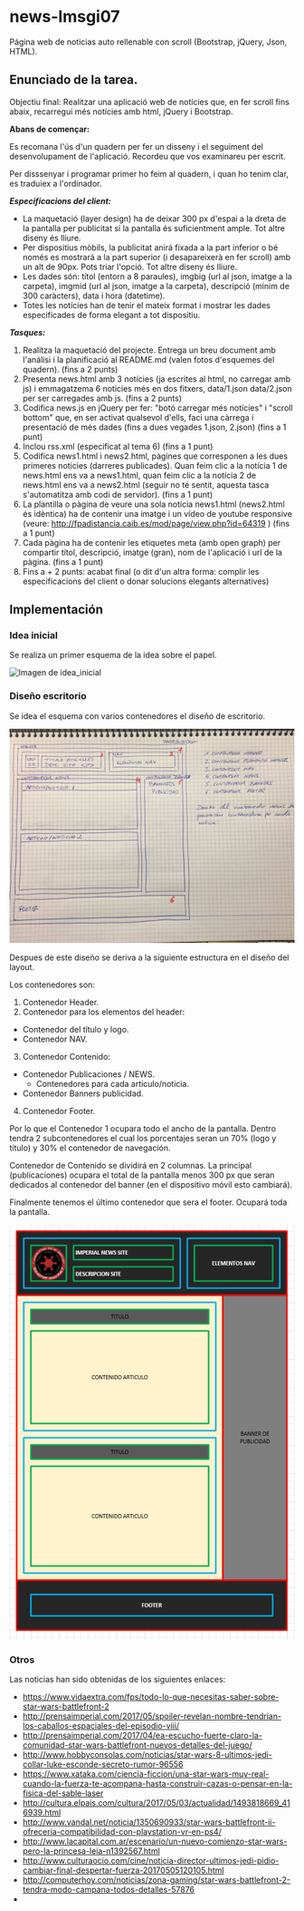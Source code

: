 # news-lmsgi07 #

Página web de noticias auto rellenable con scroll (Bootstrap, jQuery, Json, HTML).

## Enunciado de la tarea. ##

Objectiu final: Realitzar una aplicació web de notícies que, en fer scroll fins abaix, recarregui més notícies amb html, jQuery i Bootstrap.

**Abans de començar:**

Es recomana l'ús d'un quadern per fer un disseny i el seguiment del desenvolupament de l'aplicació. Recordeu que vos examinareu per escrit.

Per disssenyar i programar primer ho feim al quadern, i quan ho tenim clar, es traduiex a l'ordinador.

_**Especificacions del client:**_

  * La maquetació (layer design) ha de deixar 300 px d'espai a la dreta de la pantalla per publicitat si la pantalla és suficientment ample. Tot altre diseny és lliure.
  * Per dispositius mòbils, la publicitat anirá fixada a la part inferior o bé només es mostrará a la part superior (i desapareixerà en fer scroll) amb un alt de 90px. Pots triar l'opció. Tot altre diseny és lliure.
  * Les dades són: títol (entorn a 8 paraules), imgbig (url al json, imatge a la carpeta), imgmid (url al json, imatge a la carpeta), descripció (mínim de 300 caràcters), data i hora (datetime).
  * Totes les notícies han de tenir el mateix format i mostrar les dades especificades de forma elegant a tot dispositiu.

_**Tasques:**_

  1. Realitza la maquetació del projecte. Entrega un breu document amb l'análisi i la planificació al README.md (valen fotos d'esquemes del quadern).
(fins a 2 punts)
  2. Presenta news.html amb 3 notícies (ja escrites al html, no carregar amb js) i emmagatzema 6 noticies més en dos fitxers, data/1.json data/2.json per ser carregades amb js.
(fins a 2 punts)
  3. Codifica news.js en jQuery per fer: "botó carregar més notícies" i "scroll bottom" que, en ser activat qualsevol d'ells, faci una càrrega i presentació de més dades (fins a dues vegades 1.json, 2.json)
(fins a 1 punt)
  4. Inclou rss.xml (especificat al tema 6)
(fins a 1 punt)
  5. Codifica news1.html i news2.html, pàgines que corresponen a les dues primeres noticies (darreres publicades). Quan feim clic a la notícia 1 de news.html ens va a news1.html, quan feim clic a la notícia 2 de news.html ens va a news2.html (seguir no té sentit, aquesta tasca s'automatitza amb codi de servidor).
(fins a 1 punt)
  6. La plantilla o pàgina de veure una sola notícia news1.html (news2.html és idèntica) ha de contenir una imatge i un vídeo de youtube responsive (veure: http://fpadistancia.caib.es/mod/page/view.php?id=64319 ) 
(fins a 1 punt)
  7. Cada pàgina ha de contenir les etiquetes meta (amb open graph) per compartir títol, descripció, imatge (gran), nom de l'aplicació i url de la pàgina. 
(fins a 1 punt)
  8. Fins a + 2 punts: acabat final (o dit d'un altra forma: complir les especificacions del client o donar solucions elegants alternatives)
  
## Implementación ##

### Idea inicial ###
Se realiza un primer esquema de la idea sobre el papel.

![Imagen de idea_inicial](doc/init.png)

### Diseño escritorio ###
Se idea el esquema con varios contenedores el diseño de escritorio.

![Imagen de idea_inicial](doc/design_desktop.jpg)

Despues de este diseño se deriva a la siguiente estructura en el diseño del layout.

Los contenedores son:

 1. Contenedor Header.
 2. Contenedor para los elementos del header:
   * Contenedor del título y logo.
   * Contenedor NAV.
 3. Contenedor Contenido:
   * Contenedor Publicaciones / NEWS.
     * Contenedores para cada articulo/noticia.
   * Contenedor Banners publicidad.
 4. Contenedor Footer.
 
Por lo que el Contenedor 1 ocupara todo el ancho de la pantalla. Dentro tendra 2 subcontenedores el cual los porcentajes seran un 70% (logo y título) y 30% el contenedor de navegación.

Contenedor de Contenido se dividirá en 2 columnas. La principal (publicaciones) ocupara el total de la pantalla menos 300 px que seran dedicados al contenedor del banner (en el dispositivo móvil esto cambiará).

Finalmente tenemos el último contenedor que sera el footer. Ocupará toda la pantalla.

![Imagen de idea_inicial](doc/esquema_final.png)

### Otros ###

Las noticias han sido obtenidas de los siguientes enlaces:

  * https://www.vidaextra.com/fps/todo-lo-que-necesitas-saber-sobre-star-wars-battlefront-2
  * http://prensaimperial.com/2017/05/spoiler-revelan-nombre-tendrian-los-caballos-espaciales-del-episodio-viii/
  * http://prensaimperial.com/2017/04/ea-escucho-fuerte-claro-la-comunidad-star-wars-battlefront-nuevos-detalles-del-juego/
  * http://www.hobbyconsolas.com/noticias/star-wars-8-ultimos-jedi-collar-luke-esconde-secreto-rumor-96556
  * https://www.xataka.com/ciencia-ficcion/una-star-wars-muy-real-cuando-la-fuerza-te-acompana-hasta-construir-cazas-o-pensar-en-la-fisica-del-sable-laser
  * http://cultura.elpais.com/cultura/2017/05/03/actualidad/1493818669_416939.html
  * http://www.vandal.net/noticia/1350690933/star-wars-battlefront-ii-ofreceria-compatibilidad-con-playstation-vr-en-ps4/
  * http://www.lacapital.com.ar/escenario/un-nuevo-comienzo-star-wars-pero-la-princesa-leia-n1392567.html
  * http://www.culturaocio.com/cine/noticia-director-ultimos-jedi-pidio-cambiar-final-despertar-fuerza-20170505120105.html
  * http://computerhoy.com/noticias/zona-gaming/star-wars-battlefront-2-tendra-modo-campana-todos-detalles-57876
  * 